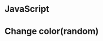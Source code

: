 # JavaScript
# Change color(random)

<script >//Choose a random color
     const button = document.querySelector('button')
     const body = document.querySelector('body')
     const colors = ['red', 'green', 'blue', 'yellow', 'pink', 'purple']

      body.style.backgroundColor = 'violet'
      button.addEventListener('click', changeBackground)

     function changeBackground(){
     const colorIndex= parseInt(Math.random()*colors.length)
     body.style.backgroundColor = colors[colorIndex]
      }
</script>
